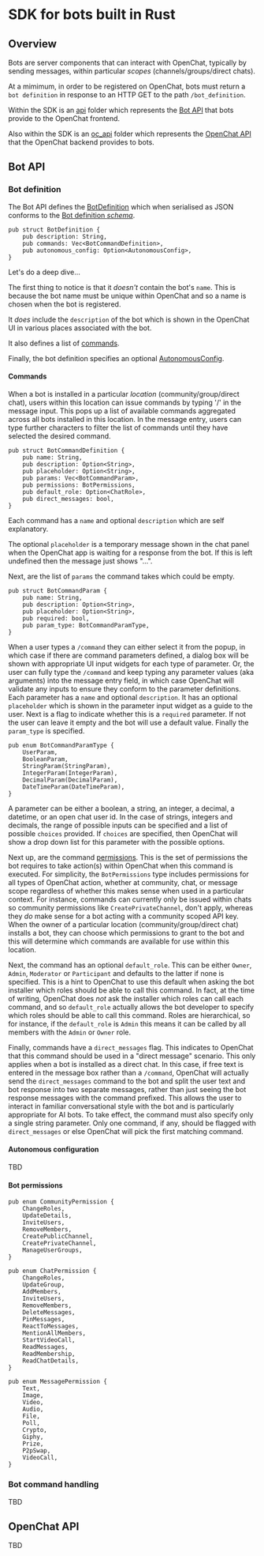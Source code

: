 # SDK for bots built in Rust

## Overview

Bots are server components that can interact with OpenChat, typically by sending messages, within particular _scopes_ (channels/groups/direct chats).

At a mimimum, in order to be registered on OpenChat, bots must return a `bot definition` in response to an HTTP GET to the path `/bot_definition`.

Within the SDK is an [api](./src/api/) folder which represents the [Bot API](#bot-api) that bots provide to the OpenChat frontend.

Also within the SDK is an [oc_api](./src/api/) folder which represents the [OpenChat API](#openchat-api) that the OpenChat backend provides to bots.

## Bot API

### Bot definition

The Bot API defines the [BotDefinition](./src/api/definition.rs) which when serialised as JSON conforms to the [Bot definition _schema_](<(../../schema/bot_schema.json)>).

```
pub struct BotDefinition {
    pub description: String,
    pub commands: Vec<BotCommandDefinition>,
    pub autonomous_config: Option<AutonomousConfig>,
}
```

Let's do a deep dive...

The first thing to notice is that it _doesn't_ contain the bot's `name`. This is because the bot name must be unique within OpenChat and so a name is chosen when the bot is registered.

It _does_ include the `description` of the bot which is shown in the OpenChat UI in various places associated with the bot.

It also defines a list of [commands](#commands).

Finally, the bot definition specifies an optional [AutonomousConfig](#autonomous-configuration).

#### Commands

When a bot is installed in a particular _location_ (community/group/direct chat), users within this location can issue commands by typing '/' in the message input. This pops up a list of available commands aggregated across all bots installed in this location. In the message entry, users can type further characters to filter the list of commands until they have selected the desired command.

```
pub struct BotCommandDefinition {
    pub name: String,
    pub description: Option<String>,
    pub placeholder: Option<String>,
    pub params: Vec<BotCommandParam>,
    pub permissions: BotPermissions,
    pub default_role: Option<ChatRole>,
    pub direct_messages: bool,
}
```

Each command has a `name` and optional `description` which are self explanatory.

The optional `placeholder` is a temporary message shown in the chat panel when the OpenChat app is waiting for a response from the bot. If this is left undefined then the message just shows "...".

Next, are the list of `params` the command takes which could be empty.

```
pub struct BotCommandParam {
    pub name: String,
    pub description: Option<String>,
    pub placeholder: Option<String>,
    pub required: bool,
    pub param_type: BotCommandParamType,
}
```

When a user types a `/command` they can either select it from the popup, in which case if there are command parameters defined, a dialog box will be shown with appropriate UI input widgets for each type of parameter. Or, the user can fully type the `/command` and keep typing any parameter values (aka arguments) into the message entry field, in which case OpenChat will validate any inputs to ensure they conform to the parameter definitions. Each parameter has a `name` and optional `description`. It has an optional `placeholder` which is shown in the parameter input widget as a guide to the user. Next is a flag to indicate whether this is a `required` parameter. If not the user can leave it empty and the bot will use a default value. Finally the `param_type` is specified.

```
pub enum BotCommandParamType {
    UserParam,
    BooleanParam,
    StringParam(StringParam),
    IntegerParam(IntegerParam),
    DecimalParam(DecimalParam),
    DateTimeParam(DateTimeParam),
}
```

A parameter can be either a boolean, a string, an integer, a decimal, a datetime, or an open chat user id. In the case of strings, integers and decimals, the range of possible inputs can be specified and a list of possible `choices` provided. If `choices` are specified, then OpenChat will show a drop down list for this parameter with the possible options.

Next up, are the command [permissions](#bot-permissions). This is the set of permissions the bot requires to take action(s) within OpenChat when this command is executed. For simplicity, the `BotPermissions` type includes permissions for all types of OpenChat action, whether at community, chat, or message scope regardless of whether this makes sense when used in a particular context. For instance, commands can currently only be issued within chats so community permissions like `CreatePrivateChannel`, don't apply, whereas they _do_ make sense for a bot acting with a community scoped API key. When the owner of a particular location (community/group/direct chat) installs a bot, they can choose which permissions to grant to the bot and this will determine which commands are available for use within this location.

Next, the command has an optional `default_role`. This can be either `Owner`, `Admin`, `Moderator` or `Participant` and defaults to the latter if none is specified. This is a hint to OpenChat to use this default when asking the bot installer which roles should be able to call this command. In fact, at the time of writing, OpenChat does _not_ ask the installer which roles can call each command, and so `default_role` actually allows the bot developer to specify which roles should be able to call this command. Roles are hierarchical, so for instance, if the `default_role` is `Admin` this means it can be called by all members with the `Admin` or `Owner` role.

Finally, commands have a `direct_messages` flag. This indicates to OpenChat that this command should be used in a "direct message" scenario. This only applies when a bot is installed as a direct chat. In this case, if free text is entered in the message box rather than a `/command`, OpenChat will actually send the `direct_messages` command to the bot and split the user text and bot response into two separate messages, rather than just seeing the bot response messages with the command prefixed. This allows the user to interact in familiar conversational style with the bot and is particularly appropriate for AI bots. To take effect, the command must also specify only a single string parameter. Only one command, if any, should be flagged with `direct_messages` or else OpenChat will pick the first matching command.

#### Autonomous configuration

TBD

#### Bot permissions

```
pub enum CommunityPermission {
    ChangeRoles,
    UpdateDetails,
    InviteUsers,
    RemoveMembers,
    CreatePublicChannel,
    CreatePrivateChannel,
    ManageUserGroups,
}

pub enum ChatPermission {
    ChangeRoles,
    UpdateGroup,
    AddMembers,
    InviteUsers,
    RemoveMembers,
    DeleteMessages,
    PinMessages,
    ReactToMessages,
    MentionAllMembers,
    StartVideoCall,
    ReadMessages,
    ReadMembership,
    ReadChatDetails,
}

pub enum MessagePermission {
    Text,
    Image,
    Video,
    Audio,
    File,
    Poll,
    Crypto,
    Giphy,
    Prize,
    P2pSwap,
    VideoCall,
}
```

### Bot command handling

TBD

## OpenChat API

TBD
